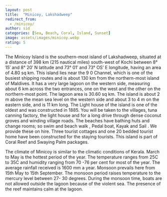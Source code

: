 ```yaml
---
layout: post
title:  "Minicoy, Lakshadweep"
redirect_from:
  - /minicoy/
author: sid
categories: [Sea, Beach, Coral, Island, Sunset]
image: assets/images/minicoy.webp
rating: 5
---
```

The Minicoy Island is the southern-most island of Lakshadweep, situated at a distance of 398 km (215 nautical miles) south-west of Kochi between 8° 15′ and 8° 20′ N latitude and 73° 01′ and 73° OS’ E longitude, having an area of 4.80 sq km. This island lies near the 9 0 Channel, which is one of the busiest shipping routes and is about 130 km from the northern-most island of Maldives. It has a very large lagoon on the western side, measuring about 6 km across the two entrances, one on the west and the other on the northern-most point. The lagoon area is 30.60 sq km. The island is about 2 m above the mean sea level on the western side and about 3 to 4 m on the eastern side, and is 11 km long.
The Light house of the island is one of the oldest and was constructed in 1885. You will be taken to the villages, tuna canning factory, the light house and for a long drive through dense coconut groves and winding village roads. The beaches have bathing huts and change rooms; so swim and beach walk , Pedal boat, Kayak and Sail . We provide these on hire. Three tourist cottages and one 20 bedded tourist home have been constructed for the staying tourists. This island is part of Coral Reef and Swaying Palm packages.

The climate of Minicoy is similar to the climatic conditions of Kerala. March to May is the hottest period of the year. The temperature ranges from 25C to 35C and humidity ranging from 70 -76 per cent for most of the year. The average rainfall received is 1600 mm a year. Monsoon prevails here from 15th May to 15th September. The monsoon period raises temperature to the mercury level between 27- 30 degrees. During the monsoon time, boats are not allowed outside the lagoon because of the violent sea. The presence of the reef maintains calm at the lagoon.
